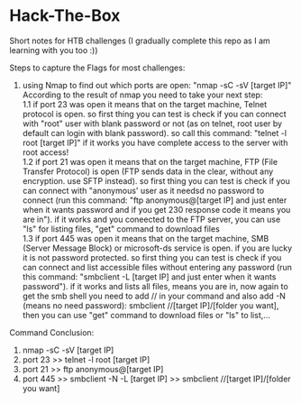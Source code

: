 # Hack-The-Box
Short notes for HTB challenges (I gradually complete this repo as I am learning with you too :))

Steps to capture the Flags for most challenges:
1. using Nmap to find out which ports are open: "nmap -sC -sV [target IP]"  
According to the result of nmap you need to take your next step:  
  1.1 if port 23 was open it means that on the target machine, Telnet protocol is open. so first thing you can test is check if you can connect with "root" user with blank password or not (as on telnet, root user by default can login with blank password). so call this command: "telnet -l root [target IP]" if it works you have complete access to the server with root access!  
  1.2 if port 21 was open it means that on the target machine, FTP (File Transfer Protocol) is open (FTP sends data in the clear, without any encryption. use SFTP instead). so first thing you can test is check if you can connect with "anonymous' user as it needsd no password to connect (run this command: "ftp anonymous@[target IP] and just enter when it wants password and if you get 230 response code it means you are in"). if it works and you coneected to the FTP server, you can use "ls" for listing files, "get" command to download files  
  1.3 if port 445 was open it means that on the target machine, SMB (Server Message Block) or microsoft-ds service is open. if you are lucky it is not password protected. so first thing you can test is check if you can connect and list accessible files without entering any password (run this command: "smbclient -L [target IP] and just enter when it wants password"). if it works and lists all files, means you are in, now again to get the smb shell you need to add // in your command and also add -N (means no need password): smbclient //[target IP]/[folder you want], then you can use "get" command to download files or "ls" to list,...  







  Command Conclusion:

  1. nmap -sC -sV [target IP]  
  2. port 23 >> telnet -l root [target IP]  
  3. port 21 >> ftp anonymous@[target IP]  
  4. port 445 >> smbclient -N -L [target IP] >> smbclient //[target IP]/[folder you want]  
